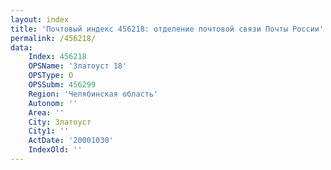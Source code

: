 ```yaml
---
layout: index
title: 'Почтовый индекс 456218: отделение почтовой связи Почты России'
permalink: /456218/
data:
    Index: 456218
    OPSName: 'Златоуст 18'
    OPSType: О
    OPSSubm: 456299
    Region: 'Челябинская область'
    Autonom: ''
    Area: ''
    City: Златоуст
    City1: ''
    ActDate: '20001030'
    IndexOld: ''
---
```

